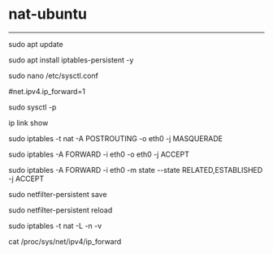 # nat-ubuntu

---

sudo apt update

sudo apt install iptables-persistent -y

sudo nano /etc/sysctl.conf

#net.ipv4.ip_forward=1

sudo sysctl -p

ip link show

sudo iptables -t nat -A POSTROUTING -o eth0 -j MASQUERADE

sudo iptables -A FORWARD -i eth0 -o eth0 -j ACCEPT

sudo iptables -A FORWARD -i eth0 -m state --state RELATED,ESTABLISHED -j ACCEPT

sudo netfilter-persistent save

sudo netfilter-persistent reload

sudo iptables -t nat -L -n -v

cat /proc/sys/net/ipv4/ip_forward




